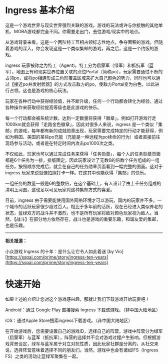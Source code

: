 # Ingress 基本介绍


这是一个游戏世界与现实世界强烈关联的游戏，游戏的玩法或许与你接触的其他单机、MOBA游戏都完全不同。你需要走出门，去往游戏/现实中的地点。

从游戏背景来看，这是一个两队特工互相占领标志性地点，争夺面积的游戏。但随着游戏的深入，你会发现这是一个类似集邮的游戏，再之后，这是一个约饭的游戏。

ingress 玩家被称之为特工（Agent)，特工分为启蒙军（绿军）和抵抗军（蓝军），地图上有和现实世界位置关联的点位Portal（简称po），玩家需要通过不断的占领po，或将po相连形成三角形覆盖区域来扩大自己颜色的势力，同时也可以通过【接近po并发射武器】的方式攻击敌方的po，使敌方Portal变为白色，以此进行占领。这也是游戏的核心玩法。

玩家在各种行动中获得经验值，并不断升级，任何一个行动都会转化为经验，通过各种操作来获取经验提高等级也是此游戏的快乐。

每一个行动都会被系统计数，达到一定数量将获得「徽章」。例如打开游戏行走1000km就会获得「走路金色徽章」，因此对很多人来说，ingress 是一个类似「集邮」的游戏，每年都有新的成就勋章出现，玩家需要完成特定的行动才能获得，例如为韩国、美国的某些po充能（充能是一种远程为po续命的行为）或者直接前往现场参与活动，或者是在特定时间内攻击po1000次之类。

不仅如此，玩家也可以通过完成任务来获得「任务勋章」，每个人的任务勋章页面都是6个任务为一排，排版固定，因此玩家设计了无数6的倍数个任务组成的一组任务，按照顺序完成后，就会在自己的任务勋章页面看到一幅完整的图画。这对于 ingress 玩家来说就像拍照打卡一样。在这其中也能获得「集邮」的快乐。

一组任务的数量一般是6的整数倍，在这个基础上，有人设计了由上千任务组成的清明上河图，这也足以可见玩家对这种集邮方式的喜爱。

目前，ingress 由于需要能使用国外网络环境才可以游玩，国内的玩家并不多，一个城市的活跃玩家很少超过百人。相比于多年前的活跃，现在已经进入类似养老的状态，蓝绿双方的战斗并不激烈，也不是所有玩家将敌对颜色玩家视为敌人。当然，【战斗】在部分地方依然存在，战斗也是游戏的重要乐趣，和谐友爱的集邮，也是乐趣。

----

**相关报道：**

小众游戏 Ingress 的十年：是什么让它令人如此着迷 [by Vio] [https://sspai.com/prime/story/ingress-ten-years](https://sspai.com/prime/story/ingress-ten-years)

# 快速开始


如果上述的介绍让您对这个游戏感兴趣，那就让我们下载游戏开始玩耍吧！

Android：通过 Google Play 直接搜索 Ingress 下载该游戏。（非中国大陆地区）

iOS：通过Apple Store搜索ingress下载游戏。（非中国大陆地区）

在开始游戏后，您需要设置自己的游戏ID，选择自己的阵营。游戏中阵营分为绿军（启蒙军）与蓝军（抵抗军），阵营的选择并不会对游戏过程产生影响，但根据游戏背景设定，绿军与蓝军属于对立对抗性质，因此玩家社群是分离的，从社交来说，选择阵营意味着选择不同的朋友们。当然，游戏中也会有诸如IFS（Ingress FS）之类的活动让蓝绿军聚集在一起。
